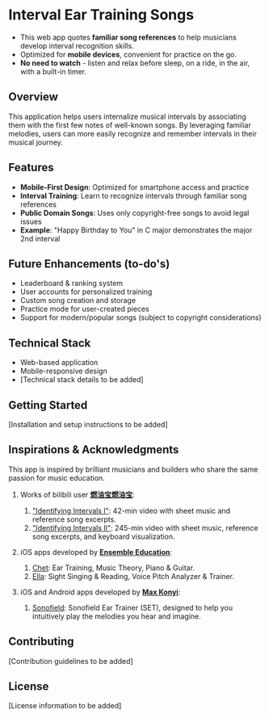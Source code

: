 # Interval Ear Training Songs

- This web app quotes **familiar song references** to help musicians develop interval recognition skills.
- Optimized for **mobile devices**, convenient for practice on the go.
- **No need to watch** - listen and relax before sleep, on a ride, in the air, with a built-in timer.

## Overview

This application helps users internalize musical intervals by associating them with the first few notes of well-known songs. By leveraging familiar melodies, users can more easily recognize and remember intervals in their musical journey.

## Features

- **Mobile-First Design**: Optimized for smartphone access and practice
- **Interval Training**: Learn to recognize intervals through familiar song references
- **Public Domain Songs**: Uses only copyright-free songs to avoid legal issues
- **Example**: "Happy Birthday to You" in C major demonstrates the major 2nd interval

## Future Enhancements (to-do's)

- Leaderboard & ranking system
- User accounts for personalized training
- Custom song creation and storage
- Practice mode for user-created pieces
- Support for modern/popular songs (subject to copyright considerations)

## Technical Stack

- Web-based application
- Mobile-responsive design
- [Technical stack details to be added]

## Getting Started

[Installation and setup instructions to be added]

## Inspirations & Acknowledgments

This app is inspired by brilliant musicians and builders who share the same passion for music education.

1. Works of bilibili user **[燃油宝燃油宝](https://space.bilibili.com/12131619)**:
    1. ["Identifying Intervals I"](https://www.bilibili.com/video/BV1914y157tQ/): 42-min video with sheet music and reference song excerpts.
    2. ["Identifying Intervals II"](https://www.bilibili.com/video/BV1wY411d7bJ/): 245-min video with sheet music, reference song excerpts, and keyboard visualization.

2. iOS apps developed by **[Ensemble Education](https://ensemble-education.com/)**:
   1. [Chet](https://apps.apple.com/us/app/chet-ear-training/id1405525467): Ear Training, Music Theory, Piano & Guitar.
   2. [Ella](https://apps.apple.com/us/app/ella-sight-singing-reading/id1301456113): Sight Singing & Reading, Voice Pitch Analyzer & Trainer.

3. iOS and Android apps developed by **[Max Konyi](https://www.maxkonyi.com/)**:
   1. [Sonofield](https://et.sonofield.com/): Sonofield Ear Trainer (SET), designed to help you intuitively play the melodies you hear and imagine.

## Contributing

[Contribution guidelines to be added]

## License

[License information to be added]
